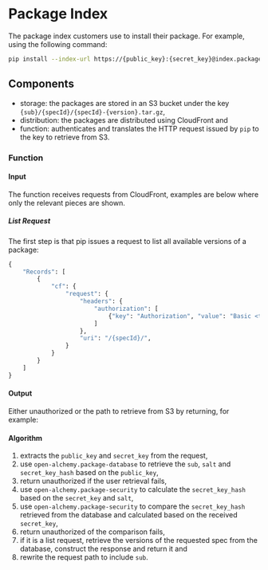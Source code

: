 # Package Index

The package index customers use to install their package. For example, using
the following command:

<!-- markdownlint-disable line-length -->

```bash
pip install --index-url https://{public_key}:{secret_key}@index.package.openalchemy.io --extra-index-url https://pypi.org/simple "{specId}=={version}"
```

<!-- markdownlint-enable line-length -->

## Components

- storage: the packages are stored in an S3 bucket under the key
  `{sub}/{specId}/{specId}-{version}.tar.gz`,
- distribution: the packages are distributed using CloudFront and
- function: authenticates and translates the HTTP request issued by `pip` to
  the key to retrieve from S3.

### Function

#### Input

The function receives requests from CloudFront, examples are below where only
the relevant pieces are shown.

##### List Request

The first step is that pip issues a request to list all available versions of a
package:

```python
{
    "Records": [
        {
            "cf": {
                "request": {
                    "headers": {
                        "authorization": [
                            {"key": "Authorization", "value": "Basic <token>"}
                        ]
                    },
                    "uri": "/{specId}/",
                }
            }
        }
    ]
}
```

#### Output

Either unauthorized or the path to retrieve from S3 by returning, for example:

#### Algorithm

1. extracts the `public_key` and `secret_key` from the request,
1. use `open-alchemy.package-database` to retrieve the `sub`, `salt` and
   `secret_key_hash` based on the `public_key`,
1. return unauthorized if the user retrieval fails,
1. use `open-alchemy.package-security` to calculate the `secret_key_hash` based
   on the `secret_key` and `salt`,
1. use `open-alchemy.package-security` to compare the `secret_key_hash`
   retrieved from the database and calculated based on the received
   `secret_key`,
1. return unauthorized of the comparison fails,
1. if it is a list request, retrieve the versions of the requested spec from
   the database, construct the response and return it and
1. rewrite the request path to include `sub`.
